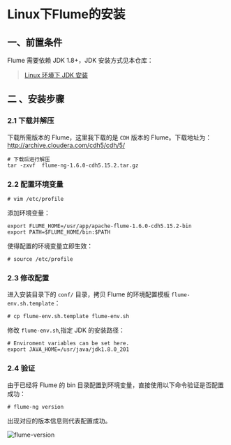 # Linux下Flume的安装


## 一、前置条件

Flume 需要依赖 JDK 1.8+，JDK 安装方式见本仓库：

> [Linux 环境下 JDK 安装](https://github.com/heibaiying/BigData-Notes/blob/master/notes/installation/Linux下JDK安装.md)



## 二 、安装步骤

### 2.1 下载并解压

下载所需版本的 Flume，这里我下载的是 `CDH` 版本的 Flume。下载地址为：http://archive.cloudera.com/cdh5/cdh/5/

```shell
# 下载后进行解压
tar -zxvf  flume-ng-1.6.0-cdh5.15.2.tar.gz
```

### 2.2 配置环境变量

```shell
# vim /etc/profile
```

添加环境变量：

```shell
export FLUME_HOME=/usr/app/apache-flume-1.6.0-cdh5.15.2-bin
export PATH=$FLUME_HOME/bin:$PATH
```

使得配置的环境变量立即生效：

```shell
# source /etc/profile
```

### 2.3 修改配置

进入安装目录下的 `conf/` 目录，拷贝 Flume 的环境配置模板 `flume-env.sh.template`：

```shell
# cp flume-env.sh.template flume-env.sh
```

修改 `flume-env.sh`,指定 JDK 的安装路径：

```shell
# Enviroment variables can be set here.
export JAVA_HOME=/usr/java/jdk1.8.0_201
```

### 2.4 验证

由于已经将 Flume 的 bin 目录配置到环境变量，直接使用以下命令验证是否配置成功：

```shell
# flume-ng version
```

出现对应的版本信息则代表配置成功。

![flume-version](https://github.com/heibaiying/BigData-Notes/raw/master/pictures/flume-version.png)



